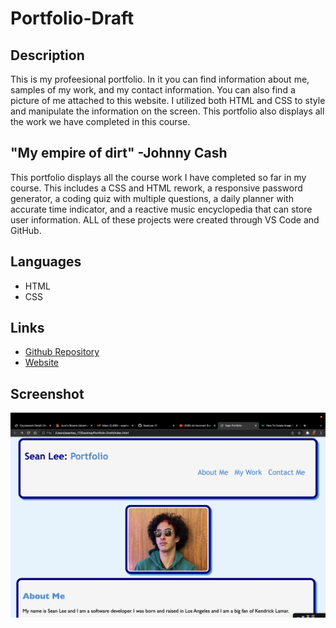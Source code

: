 # Portfolio-Draft

## Description 

This is my profeesional portfolio. In it you can find information about me, samples of my work, and my contact information. You can also find a picture of me attached to this website. I utilized both HTML and CSS to style and manipulate the information on the screen. This portfolio also displays all the work we have completed in this course.

## "My empire of dirt" -Johnny Cash

This portfolio displays all the course work I have completed so far in my course. This includes a CSS and HTML rework, a responsive password generator, a coding quiz with multiple questions, a daily planner with accurate time indicator, and a reactive music encyclopedia that can store user information. ALL of these projects were created through VS Code and GitHub.

## Languages

- HTML
- CSS

## Links

- [Github Repository](https://github.com/SeanLee-17/Portfolio-Draft)
- [Website](https://seanlee-17.github.io/Portfolio-Draft/)

## Screenshot

![Screenshot](HW2.png)


